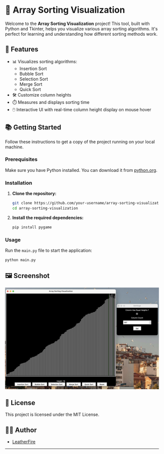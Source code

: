 # 🚀 Array Sorting Visualization

Welcome to the **Array Sorting Visualization** project! This tool, built with Python and Tkinter, helps you visualize various array sorting algorithms. It's perfect for learning and understanding how different sorting methods work.

## 🌟 Features

- 📊 Visualizes sorting algorithms:
  - Insertion Sort
  - Bubble Sort
  - Selection Sort
  - Merge Sort
  - Quick Sort
- 🛠️ Customize column heights
- ⏱️ Measures and displays sorting time
- 🖱️ Interactive UI with real-time column height display on mouse hover

## 📚 Getting Started

Follow these instructions to get a copy of the project running on your local machine.

### Prerequisites

Make sure you have Python installed. You can download it from [python.org](https://www.python.org/).

### Installation

1. **Clone the repository:**
    ```bash
    git clone https://github.com/your-username/array-sorting-visualization.git
    cd array-sorting-visualization
    ```

2. **Install the required dependencies:**
    ```bash
    pip install pygame
    ```

### Usage

Run the `main.py` file to start the application:
```bash
python main.py
```

## 🖼️ Screenshot

![Screenshot](screenshot.png)

## 📜 License

This project is licensed under the MIT License.

## 🙋‍♂️ Author

- [LeatherFire](https://github.com/LeatherFire)

---
